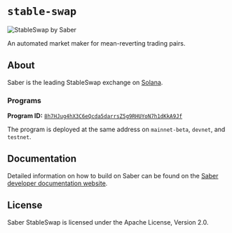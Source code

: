 # `stable-swap`

![StableSwap by Saber](https://raw.githubusercontent.com/saber-hq/stable-swap/master/assets/banner.png)

An automated market maker for mean-reverting trading pairs.

## About

Saber is the leading StableSwap exchange on [Solana](https://solana.com/https://solana.com/).

### Programs

**Program ID:** [`8h7HJug4hX3C6eQcda5darrsZ5g9RHUYoN7h1dKkA9Jf`](https://explorer.solana.com/address/8h7HJug4hX3C6eQcda5darrsZ5g9RHUYoN7h1dKkA9Jf)

The program is deployed at the same address on `mainnet-beta`, `devnet`, and `testnet`.

## Documentation

Detailed information on how to build on Saber can be found on the [Saber developer documentation website](https://docs.saber.so/docs/developing/overview).

## License

Saber StableSwap is licensed under the Apache License, Version 2.0.

